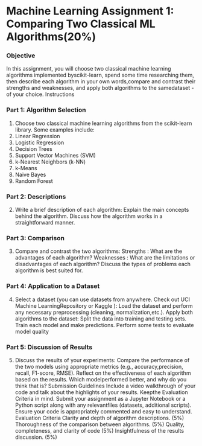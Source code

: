 # Machine Learning Assignment 1: Comparing Two Classical ML Algorithms(20%)
### Objective
In this assignment, you will choose two classical machine learning algorithms implemented byscikit-learn, spend some time researching them, then describe each algorithm in your own words,compare and contrast their strengths and weaknesses, and apply both algorithms to the samedataset - of your choice.
Instructions

### Part 1: Algorithm Selection
1. Choose two classical machine learning algorithms
from the scikit-learn library. Some examples include:
1. Linear Regression
2. Logistic Regression
3. Decision Trees
4. Support Vector Machines (SVM)
5. k-Nearest Neighbors (k-NN)
6. k-Means
7. Naive Bayes
8. Random Forest
   
### Part 2: Descriptions
2. Write a brief description of each algorithm:
Explain the main concepts behind the algorithm.
Discuss how the algorithm works in a straightforward manner.

### Part 3: Comparison
3. Compare and contrast the two algorithms:
Strengths
: What are the advantages of each algorithm?
Weaknesses
: What are the limitations or disadvantages of each algorithm?
Discuss the types of problems each algorithm is best suited for.

### Part 4: Application to a Dataset
4. Select a dataset (you can use datasets from anywhere. Check out
UCI Machine LearningRepository
or
Kaggle
):
Load the dataset and perform any necessary preprocessing (cleaning, normalization,etc.).
Apply both algorithms to the dataset:
Split the data into training and testing sets.
Train each model and make predictions.
Perform some tests to evaluate model quality

### Part 5: Discussion of Results
5. Discuss the results of your experiments:
Compare the performance of the two models using appropriate metrics (e.g., accuracy,precision, recall, F1-score, RMSE).
Reflect on the effectiveness of each algorithm based on the results. Which modelperformed better, and why do you think that is?
Submission Guidelines
Include a video walkthrough of your code and talk about the highlights of your results. Keepthe Evaluation Criteria in mind.
Submit your assignment as a Jupyter Notebook or a Python script along with any relevantfiles (datasets, additional scripts).
Ensure your code is appropriately commented and easy to understand.
Evaluation Criteria
Clarity and depth of algorithm descriptions. (5%)
Thoroughness of the comparison between algorithms. (5%)
Quality, completeness, and clarity of code (5%)
Insightfulness of the results discussion. (5%)

